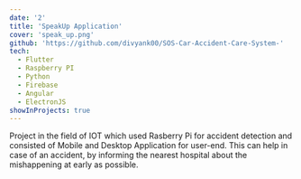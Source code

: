 ```yaml
---
date: '2'
title: 'SpeakUp Application'
cover: 'speak_up.png'
github: 'https://github.com/divyank00/SOS-Car-Accident-Care-System-'
tech:
  - Flutter
  - Raspberry PI
  - Python
  - Firebase
  - Angular
  - ElectronJS
showInProjects: true
---
```


Project in the field of IOT which used Rasberry Pi for accident detection and consisted of Mobile and Desktop Application for user-end. This can help in case of an accident, by informing the nearest hospital about the mishappening at early as possible.
